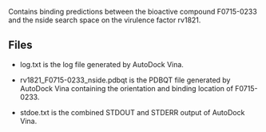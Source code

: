 Contains binding predictions between the bioactive compound F0715-0233 and the nside search space on the virulence factor rv1821.

## Files

- log.txt is the log file generated by AutoDock Vina.

- rv1821_F0715-0233_nside.pdbqt is the PDBQT file generated by AutoDock Vina containing the orientation and binding location of F0715-0233.

- stdoe.txt is the combined STDOUT and STDERR output of AutoDock Vina.

